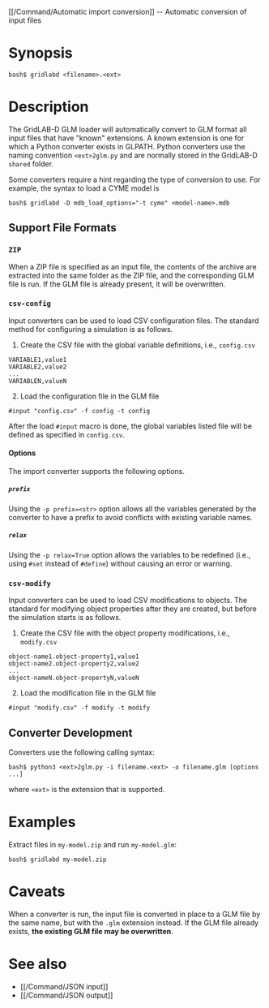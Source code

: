 [[/Command/Automatic import conversion]] -- Automatic conversion of input files 

# Synopsis

~~~
bash$ gridlabd <filename>.<ext>
~~~

# Description

The GridLAB-D GLM loader will automatically convert to GLM format all input files that have "known" extensions.  A known extension is one for which a Python converter exists in GLPATH. Python converters use the naming convention `<ext>2glm.py` and are normally stored in the GridLAB-D `shared` folder.

Some converters require a hint regarding the type of conversion to use.  For example, the syntax to load a CYME model is

~~~
bash$ gridlabd -D mdb_load_options="-t cyme" <model-name>.mdb
~~~

## Support File Formats

### `ZIP`

When a ZIP file is specified as an input file, the contents of the archive are extracted into the same folder as the ZIP file, and the corresponding GLM file is run. If the GLM file is already present, it will be overwritten.

### `csv-config`

Input converters can be used to load CSV configuration files.  The standard method for configuring a simulation is as follows.

1. Create the CSV file with the global variable definitions, i.e., `config.csv`

~~~
VARIABLE1,value1
VARIABLE2,value2
...
VARIABLEN,valueN
~~~ 

2. Load the configuration file in the GLM file

~~~
#input "config.csv" -f config -t config
~~~

After the load `#input` macro is done, the global variables listed file will be defined as specified in `config.csv`.

#### Options

The import converter supports the following options.

##### `prefix`

Using the `-p prefix=<str>` option allows all the variables generated by the converter to have a prefix to avoid conflicts with existing variable names.

##### `relax`

Using the `-p relax=True` option allows the variables to be redefined (i.e., using `#set` instead of `#define`) without causing an error or warning.

### `csv-modify`

Input converters can be used to load CSV modifications to objects.  The standard for modifying object properties after they are created, but before the simulation starts is as follows.

1. Create the CSV file with the object property modifications, i.e., `modify.csv`

~~~
object-name1.object-property1,value1
object-name2.object-property2,value2
...
object-nameN.object-propertyN,valueN
~~~

2. Load the modification file in the GLM file

~~~
#input "modify.csv" -f modify -t modify
~~~

## Converter Development

Converters use the following calling syntax:

~~~
bash$ python3 <ext>2glm.py -i filename.<ext> -o filename.glm [options ...]
~~~

where `<ext>` is the extension that is supported.

# Examples

Extract files in `my-model.zip` and run `my-model.glm`:

~~~
bash$ gridlabd my-model.zip
~~~

# Caveats

When a converter is run, the input file is converted in place to a GLM file by the same name, but with the `.glm` extension instead.  If the GLM file already exists, **the existing GLM file may be overwritten**. 

# See also

* [[/Command/JSON input]]
* [[/Command/JSON output]]
